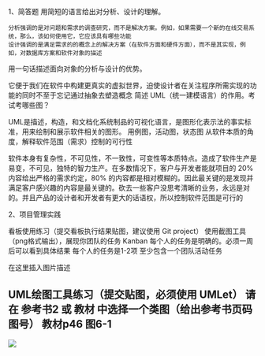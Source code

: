 1、简答题
用简短的语言给出对分析、设计的理解。

    分析强调的是对问题和需求的调查研究，而不是解决方案。例如，如果需要一个新的在线交易系统，那么，该如何使用它，它应该具有哪些功能
    设计强调的是满足需求的的概念上的解决方案（在软件方面和硬件方面），而不是其实现，例如，对数据库方案和软件对象的描述

用一句话描述面向对象的分析与设计的优势。

它便于我们在软件中构建更真实的虚拟世界，迫使设计者在关注程序所需实现的功能的同时不至于忘记通过抽象去塑造概念
简述 UML（统一建模语言）的作用。考试考哪些图？

UML是描述，构造，和文档化系统制品的可视化语言，是图形化表示法的事实标准，用来绘制和展示软件相关的图形。
用例图，活动图，状态图
从软件本质的角度，解释软件范围（需求）控制的可行性

软件本身有复杂性，不可见性，不一致性，可变性等本质特点。造成了软件生产是易变，不可见，独特的智力生产。在多数情况下，客户与开发者能就项目的 20% 内容给出严格的需求约定，80% 的内容都是相对模糊的。因此最关键的是发现并满足客户感兴趣的内容是最关键的。砍去一些客户没思考清晰的业务，永远是对的。并且产品的设计者和开发者有更大的话语权，所以控制软件范围是可行的

2、项目管理实践

看板使用练习（提交看板执行结果贴图，建议使用 Git project）
使用截图工具（png格式输出），展现你团队的任务 Kanban
每个人的任务是明确的。必须一周后可以看到具体结果
每个人的任务是1-2项
至少包含一个团队活动任务

在这里插入图片描述

UML绘图工具练习（提交贴图，必须使用 UMLet）
请在 参考书2 或 教材 中选择一个类图（给出参考书页码图号）
教材p46 图6-1
--------------------- 

![](C:\Users\17935\Desktop\系统分析\hw2-2.PNG)